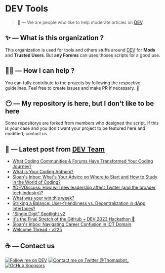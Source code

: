 # DEV Tools

> 🔧 — We are people who like to help moderate articles on [DEV](https://dev.to).

## ✨ — What is this organization ?

This organization is used for tools and others stuffs around [DEV](https://dev.to) for **Mods** and **Trusted Users**. But __any Forems__ can uses thoses scripts for a good use.


## 💪🏼 — How I can help ?

You can fully contribute to the projects by following the respective guidelines. Feel free to create issues and make PR if necessary. 🎉

## 😶 — My repository is here, but I don't like to be here

Some repositorys are forked from members who designed the script. If this is your case and you don't want your project to be featured here and modified, contact us.

## 📝 — Latest post from [DEV Team](https://dev.to/devteam)

<!-- BLOG-POST-LIST:START -->
- [What Coding Communities &amp; Forums Have Transformed Your Coding Journey?](https://dev.to/devteam/what-coding-communities-forums-have-transformed-your-coding-journey-kcl)
- [What is Your Coding Anthem?](https://dev.to/devteam/what-is-your-coding-anthem-57eg)
- [Sloan&#39;s Inbox: What&#39;s Your Advice on Where to Start and How to Study in the World of Coding?](https://dev.to/devteam/sloans-inbox-whats-your-advice-on-where-to-start-and-how-to-study-in-the-world-of-coding-45jh)
- [#DEVDiscuss: How will new leadership affect Twitter &lpar;and the broader tech industry&rpar;?](https://dev.to/devteam/devdiscuss-how-will-new-leadership-affect-twitter-and-the-broader-tech-industry-2kon)
- [What was your win this week?](https://dev.to/devteam/what-was-your-win-this-week-1k8i)
- [Striking a Balance: User-friendliness vs. Decentralization in dApp Interfaces?](https://dev.to/devteam/striking-a-balance-user-friendliness-vs-decentralization-in-dapp-interfaces-2bo5)
- [&quot;Single Digit&quot; Spotlight v2](https://dev.to/devteam/single-digit-spotlight-v2-4n2b)
- [It&#39;s the Final Stretch of the GitHub + DEV 2023 Hackathon 🎉](https://dev.to/devteam/its-the-final-stretch-of-the-github-dev-2023-hackathon-4218)
- [Sloan&#39;s Inbox: Navigating Career Confusion in ICT Domain](https://dev.to/devteam/sloans-inbox-navigating-career-confusion-in-ict-domain-2fgi)
- [Welcome Thread - v225](https://dev.to/devteam/welcome-thread-v225-4aa3)
<!-- BLOG-POST-LIST:END -->


## ☕ — Contact us

[![Follow me on DEV](https://img.shields.io/badge/dev.to-%2308090A.svg?&style=for-the-badge&logo=dev.to&logoColor=white&alt=devto)](https://dev.to/thomasbnt)
[![Contact me on Twitter @Thomasbnt_](https://img.shields.io/badge/Contact%20me%20on%20Twitter-%231DA1F2.svg?&style=for-the-badge&logo=twitter&logoColor=white&alt=twitter)](https://twitter.com/messages/1142357270-1142357270?text=Hello,%20I%20contact%20you%20from%20devtotools%20&recipient_id=1142357270) [![GitHub Sponsors](https://img.shields.io/badge/Sponsor%20me-%23EA54AE.svg?&style=for-the-badge&logo=github-sponsors&logoColor=white)](https://github.com/sponsors/thomasbnt)


